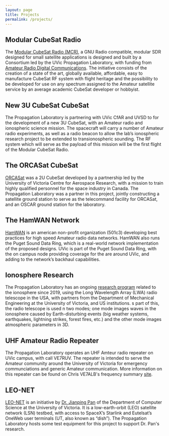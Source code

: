 ```yaml
---
layout: page
title: Projects
permalink: /projects/
---
```

## Modular CubeSat Radio

The [Modular CubeSat Radio (MCR)](https://www.propagationlab.ca/opensource/), a GNU Radio compatible, modular SDR designed for small satellite applications is designed and built by a Consortium led by the UVic Propagation Laboratory, with funding from [Amateur Radio Digital Communications](https://www.ardc.net/apply/grants/). The initiative consists of the creation of a state of the art, globally available, affordable, easy to manufacture CubeSat RF system with flight heritage and the possibility to be developed for use on any spectrum assigned to the Amateur satellite service by an average academic CubeSat developer or hobbyist. 

## New 3U CubeSat CubeSat

The Propagation Laboratory is partnering with UVic CfAR and UVSD to for the development of a new 3U CubeSat, with an Amateur radio and ionospheric science mission. The spacecraft will carry a number of Amateur radio experiments, as well as a radio beacon to allow the lab’s ionospheric research project to be extended to transionospheric sounding. The RF system which will serve as the payload of this mission will be the first flight of the Modular CubeSat Radio.

## The ORCASat CubeSat

[ORCASat](https://www.orcasat.ca) was a 2U CubeSat developed by a partnership led by the University of Victoria Centre for Aerospace Research, with a mission to train highly qualified personnel for the space industry in Canada. The Propagation Laboratory was a partner in this project, jointly constructing a satellite ground station to serve as the telecommand facility for ORCASat, and an OSCAR ground station for the laboratory. 

## The HamWAN Network

[HamWAN](https://hamwan.org) is an american non-profit organization (501c3) developing best practices for high speed Amateur radio data networks. HamWAN also runs the Puget Sound Data Ring, which is a real-world network implementation of the proposed designs. UVic is part of the Puget Sound Data Ring, with the on campus node providing coverage for the are around UVic, and adding to the network’s backhaul capabilities.

## Ionosphere Research

The Propagation Laboratory has an ongoing [research program](https://leo.phys.unm.edu/~lwa/obssched.html) related to the ionosphere since 2019, using the Long Wavelength Array (LWA) radio telescope in the USA, with partners from the Department of Mechanical Engineering at the University of Victoria, and US institutions. s part of this, the radio telescope is used n two modes; one mode images waves in the ionosphere caused by Earth-disturbing events (big weather systems, earthquakes, lightning strikes, forest fires, etc.) and the other mode images atmospheric parameters in 3D.

## UHF Amateur Radio Repeater

The Propagation Laboratory operates an UHF Amteur radio repeater on UVic campus, with call VE7RUV. The repeater is intended to serve the Amateur community around the University of Victoria for emergency communciations and generic Amateur communication. More information on this repeater can be found on Chris VE7ALB's frequency summary [site](https://ve7alb.ca/?page=frequencies).

## LEO-NET

[LEO-NET](https://onlineacademiccommunity.uvic.ca/starlink/) is an initiative by [Dr. Jianping Pan](https://www.uvic.ca/ecs/computerscience/people/faculty/profiles/pan-jianping.php) of the Department of Computer Science at the University of Victoria. It is a low-earth-orbit (LEO) satellite network (LSN) testbed, with access to SpaceX’s Starlink and Eutelsat’s OneWeb user terminals (UT, also known as “dish”). The Propagation Laboratory hosts some test equipment for this project to support Dr. Pan's research.
